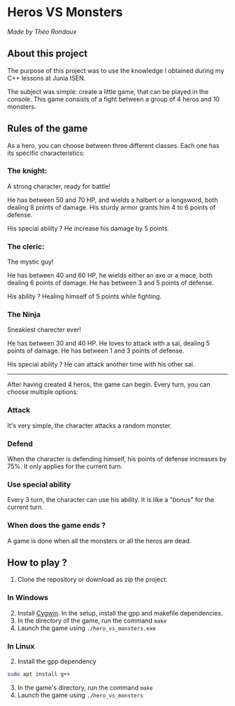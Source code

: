 # Heros VS Monsters
*Made by Théo Rondoux*

## About this project
The purpose of this project was to use the knowledge I obtained during my C++ lessons at Junia ISEN.

The subject was simple: create a little game, that can be played  in the console. This game consists of a fight between a group of 4 heros and 10 monsters.

## Rules of the game
As a hero, you can choose between three different classes. Each one has its specific characteristics:

### The knight:
A strong character, ready for battle!

He has between 50 and 70 HP, and wields a halbert or a longsword, both dealing 8 points of damage. His sturdy armor grants him 4 to 6 points of defense.

His special ability ? He increase his damage by 5 points.

### The cleric:
The mystic guy!

He has between 40 and 60 HP, he wields either an axe or a mace, both dealing 6 points of damage. He has between 3 and 5 points of defense. 

His ability ? Healing himself of 5 points while fighting.

### The Ninja
Sneakiest charecter ever!

He has between 30 and 40 HP. He loves to attack with a saï, dealing 5 points of damage. He has between 1 and 3 points of defense.

His special ability ? He can attack another time with his other saï.

---

After having created 4 heros, the game can begin. Every turn, you can choose multiple options:
### Attack
It's very simple, the character attacks a random monster.

### Defend
When the character is defending himself, his points of defense increases by 75%. It only applies for the current turn.

### Use special ability
Every 3 turn, the character can use his ability. It is like a "bonus" for the current turn.

### When does the game ends ?
A game is done when all the monsters or all the heros are dead.


## How to play ?
1. Clone the repository or download as zip the project.

### In Windows
2. Install [Cygwin](https://www.cygwin.com/). In the setup, install the gpp and makefile dependencies.
3. In the directory of the game, run the command `make`
4. Launch the game using `./hero_vs_monsters.exe`

### In Linux
2. Install the gpp dependency
```bash
sudo apt install g++
```
3. In the game's directory, run the command `make`
4. Launch the game using `./hero_vs_monsters`
